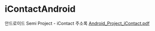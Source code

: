 # iContactAndroid

안드로이드 Semi Project - iContact 주소록 
[Android_Project_iContact.pdf](https://github.com/SongheeZoeyChoi/iContactAndroid/files/5262666/Android_Project_iContact.pdf)
